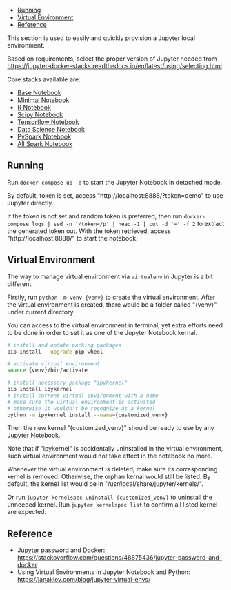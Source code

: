 
- [Running](#running)
- [Virtual Environment](#virtual-environment)
- [Reference](#reference)


This section is used to easily and quickly provision a Jupyter local environment.

Based on requirements, select the proper version of Jupyter needed from https://jupyter-docker-stacks.readthedocs.io/en/latest/using/selecting.html.

Core stacks available are:
- [Base Notebook](https://hub.docker.com/r/jupyter/base-notebook/tags/)
- [Minimal Notebook](https://hub.docker.com/r/jupyter/minimal-notebook/tags/)
- [R Notebook](https://hub.docker.com/r/jupyter/r-notebook/tags/)
- [Scipy Notebook](https://hub.docker.com/r/jupyter/scipy-notebook/tags/)
- [Tensorflow Notebook](https://hub.docker.com/r/jupyter/tensorflow-notebook/tags/)
- [Data Science Notebook](https://hub.docker.com/r/jupyter/datascience-notebook/tags/)
- [PySpark Notebook](https://hub.docker.com/r/jupyter/pyspark-notebook/tags/)
- [All Spark Notebook](https://hub.docker.com/r/jupyter/all-spark-notebook/tags/)


## Running

Run `docker-compose up -d` to start the Jupyter Notebook in detached mode.

By default, token is set, access "http://localhost:8888/?token=demo" to use Jupyter directly.

If the token is not set and random token is preferred, then run `docker-compose logs | sed -n '/token=/p' | head -1 | cut -d '=' -f 2` to extract the generated token out. With the token retrieved, access "http://localhost:8888/" to start the notebook.


## Virtual Environment

The way to manage virtual environment via `virtualenv` in Jupyter is a bit different.

Firstly, run `python -m venv {venv}` to create the virtual environment. After the virtual environment is created, there would be a folder called "{venv}" under current directory.

You can access to the virtual environment in terminal, yet extra efforts need to be done in order to set it as one of the Jupyter Notebook kernal.

```sh
# install and update packing packages
pip install --upgrade pip wheel

# activate virtual environment
source {venv}/bin/activate

# install necessary package "ipykernel"
pip install ipykernel
# install current virtual environment with a name
# make sure the virtual environment is activated
# otherwise it wouldn't be recognize as a kernel
python -m ipykernel install --name={customized_venv}
```

Then the new kernel "{customized_venv}" should be ready to use by any Jupyter Notebook.

Note that if "ipykernel" is accidentally uninstalled in the virtual environment, such virtual environment would not take effect in the notebook no more.

Whenever the virtual environment is deleted, make sure its corresponding kernel is removed. Otherwise, the orphan kernal would still be listed. By default, the kernel list would be in "/usr/local/share/jupyter/kernels/".

Or run `jupyter kernelspec uninstall {customized_venv}` to uninstall the unneeded kernel.
Run `jupyter kernelspec list` to confirm all listed kernel are expected.



## Reference

- Jupyter password and Docker: https://stackoverflow.com/questions/48875436/jupyter-password-and-docker
- Using Virtual Environments in Jupyter Notebook and Python: https://janakiev.com/blog/jupyter-virtual-envs/

